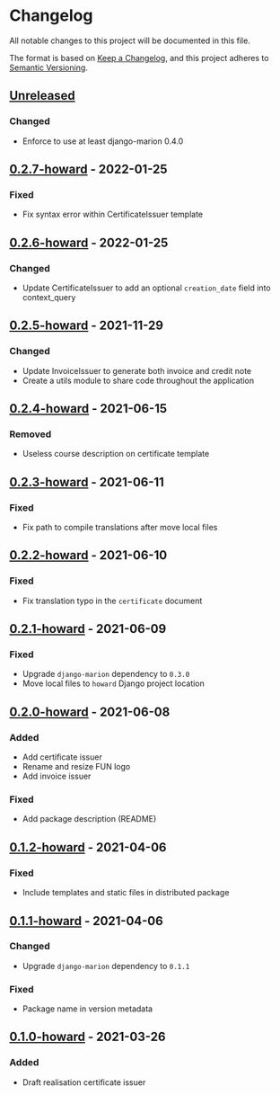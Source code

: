 # Changelog

All notable changes to this project will be documented in this file.

The format is based on [Keep a
Changelog](https://keepachangelog.com/en/1.0.0/), and this project adheres to
[Semantic Versioning](https://semver.org/spec/v2.0.0.html).

## [Unreleased]

### Changed

- Enforce to use at least django-marion 0.4.0

## [0.2.7-howard] - 2022-01-25

### Fixed

- Fix syntax error within CertificateIssuer template

## [0.2.6-howard] - 2022-01-25

### Changed

- Update CertificateIssuer to add an optional `creation_date` field into context_query

## [0.2.5-howard] - 2021-11-29

### Changed

- Update InvoiceIssuer to generate both invoice and credit note
- Create a utils module to share code throughout the application

## [0.2.4-howard] - 2021-06-15

### Removed

- Useless course description on certificate template

## [0.2.3-howard] - 2021-06-11

### Fixed

- Fix path to compile translations after move local files

## [0.2.2-howard] - 2021-06-10

### Fixed

- Fix translation typo in the `certificate` document

## [0.2.1-howard] - 2021-06-09

### Fixed

- Upgrade `django-marion` dependency to `0.3.0`
- Move local files to `howard` Django project location

## [0.2.0-howard] - 2021-06-08

### Added

- Add certificate issuer
- Rename and resize FUN logo
- Add invoice issuer

### Fixed

- Add package description (README)

## [0.1.2-howard] - 2021-04-06

### Fixed

- Include templates and static files in distributed package

## [0.1.1-howard] - 2021-04-06

### Changed

- Upgrade `django-marion` dependency to `0.1.1`

### Fixed

- Package name in version metadata

## [0.1.0-howard] - 2021-03-26

### Added

- Draft realisation certificate issuer

[unreleased]: https://github.com/openfun/marion/compare/v0.2.7-howard...master
[0.2.7-howard]: https://github.com/openfun/marion/compare/v0.2.6-howard...v0.2.7-howard
[0.2.6-howard]: https://github.com/openfun/marion/compare/v0.2.5-howard...v0.2.6-howard
[0.2.5-howard]: https://github.com/openfun/marion/compare/v0.2.4-howard...v0.2.5-howard
[0.2.4-howard]: https://github.com/openfun/marion/compare/v0.2.3-howard...v0.2.4-howard
[0.2.3-howard]: https://github.com/openfun/marion/compare/v0.2.2-howard...v0.2.3-howard
[0.2.2-howard]: https://github.com/openfun/marion/compare/v0.2.1-howard...v0.2.2-howard
[0.2.1-howard]: https://github.com/openfun/marion/compare/v0.2.0-howard...v0.2.1-howard
[0.2.0-howard]: https://github.com/openfun/marion/compare/v0.1.2-howard...v0.2.0-howard
[0.1.2-howard]: https://github.com/openfun/marion/compare/v0.1.1-howard...v0.1.2-howard
[0.1.1-howard]: https://github.com/openfun/marion/compare/v0.1.0-howard...v0.1.1-howard
[0.1.0-howard]: https://github.com/openfun/marion/compare/090add7...v0.1.0-howard
